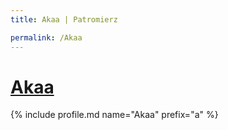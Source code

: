 ```yaml
---
title: Akaa | Patromierz

permalink: /Akaa
---
```


# [Akaa](https://patronite.pl/Akaa)

{% include profile.md name="Akaa" prefix="a" %}
